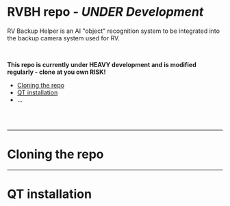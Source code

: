 # RVBH repo - _UNDER Development_
RV Backup Helper is an AI "object" recognition system to be integrated into the backup camera system used for RV.

<br>

__This repo is currently under HEAVY development and is modified regularly - clone at you own RISK!__

* [Cloning the repo]()
* [QT installation]()
* ...

<br>
<br>

---

# Cloning the repo



---

# QT installation
